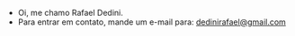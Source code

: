 -  Oi, me chamo Rafael Dedini. 
-  Para entrar em contato, mande um e-mail para: dedinirafael@gmail.com

<!---
Rafaeldedini/Rafaeldedini is a ✨ special ✨ repository because its `README.md` (this file) appears on your GitHub profile.
You can click the Preview link to take a look at your changes.
--->
